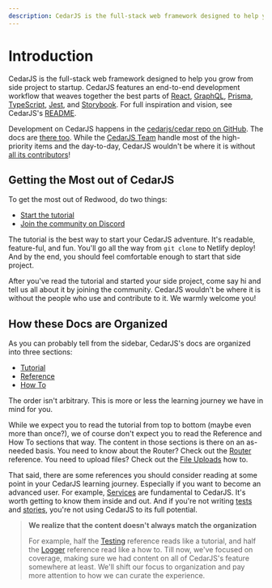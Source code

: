 ```yaml
---
description: CedarJS is the full-stack web framework designed to help you grow from side project to startup
---
```


# Introduction

CedarJS is the full-stack web framework designed to help you grow from side project to startup.
CedarJS features an end-to-end development workflow that weaves together the best parts of [React](https://react.dev/), [GraphQL](https://graphql.org/), [Prisma](https://www.prisma.io/), [TypeScript](https://www.typescriptlang.org/), [Jest](https://jestjs.io/), and [Storybook](https://storybook.js.org/).
For full inspiration and vision, see CedarJS's [README](https://github.com/cedarjs/cedar/blob/main/README.md).

Development on CedarJS happens in the [cedarjs/cedar repo on GitHub](https://github.com/cedarjs/cedar).
The docs are [there too](https://github.com/cedarjs/cedar/tree/main/docs).
While the [CedarJS Team](https://github.com/cedarjs/cedar#the-cedarjs-team)
handle most of the high-priority items and the day-to-day, CedarJS wouldn't be
where it is without [all its contributors](https://github.com/cedarjs/cedar/graphs/contributors)!

## Getting the Most out of CedarJS

To get the most out of Redwood, do two things:

- [Start the tutorial](tutorial/foreword.md)
- [Join the community on Discord](https://discord.gg/8mNkAgby5m)

The tutorial is the best way to start your CedarJS adventure.
It's readable, feature-ful, and fun.
You'll go all the way from `git clone` to Netlify deploy!
And by the end, you should feel comfortable enough to start that side project.

After you've read the tutorial and started your side project, come say hi and tell us all about it by joining the community.
CedarJS wouldn't be where it is without the people who use and contribute to it.
We warmly welcome you!

## How these Docs are Organized

As you can probably tell from the sidebar, CedarJS's docs are organized into three sections:

- [Tutorial](tutorial/foreword.md)
- [Reference](reference)
- [How To](how-to)

The order isn't arbitrary.
This is more or less the learning journey we have in mind for you.

While we expect you to read the tutorial from top to bottom (maybe even more than once?), we of course don't expect you to read the Reference and How To sections that way.
The content in those sections is there on an as-needed basis.
You need to know about the Router? Check out the [Router](router.md) reference.
You need to upload files? Check out the [File Uploads](how-to/file-uploads.md) how to.

That said, there are some references you should consider reading at some point in your CedarJS learning journey.
Especially if you want to become an advanced user.
For example, [Services](services.md) are fundamental to CedarJS.
It's worth getting to know them inside and out.
And if you're not writing [tests](testing.md) and [stories](storybook.md), you're not using CedarJS to its full potential.

> **We realize that the content doesn't always match the organization**
>
> For example, half the [Testing](testing.md) reference reads like a tutorial, and half the [Logger](logger.md) reference read like a how to.
> Till now, we've focused on coverage, making sure we had content on all of CedarJS's feature somewhere at least.
> We'll shift our focus to organization and pay more attention to how we can curate the experience.
